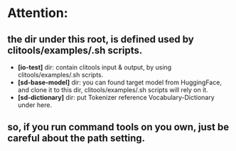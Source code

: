 # Attention: 

## the dir under this root, is defined used by clitools/examples/<action>.sh scripts.

- **[io-test]** dir: contain clitools input & output, by using clitools/examples/<action>.sh scripts.
- **[sd-base-model]** dir: you can found target model from HuggingFace, and clone it to this dir, 
    clitools/examples/<action>.sh scripts will rely on it.
- **[sd-dictionary]** dir: put Tokenizer reference Vocabulary-Dictionary under here.


## so, if you run command tools on you own, just be careful about the path setting.
